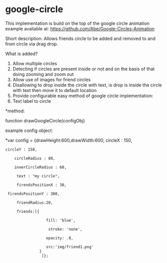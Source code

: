 # google-circle
This implementation is build on the top of the google circle animation example avaliable at: https://github.com/Abe/Google-Circles-Animation

Short description:
Allows friends circle to be added and removed to and from circle via drag drop.

What is added?
1) Allow multiple circles
2) Detecting if circles are present inside or not and on the basis of that doing zooming and zoom out
3) Allow use of images for friend circles
4) Disallowing to drop inside the circle with text, is drop is inside the circle with text then move it to default location
5) Provide configurable easy method of google circle implementation:
6) Text label to circle

*method: 

function drawGoogleCircle(configObj)

example config object:

*var config = {drawHeight:600,drawWidth:600,
	circleX : 150,
		
	circleY : 150,
		
        circleRadius : 80,
		 
        innerCircleRadius : 60,
		
         text : "my circle",
	
         firendsPositionX : 30,
	
	 firendsPositionY : 300,
		
         friendRadius:20,
		
         friends:[{
 
                      fill: 'blue',
  
                       stroke: 'none',
            
                      opacity: .8,
			
                      src:'img/friend1.png' 
                   }
                    ]};


